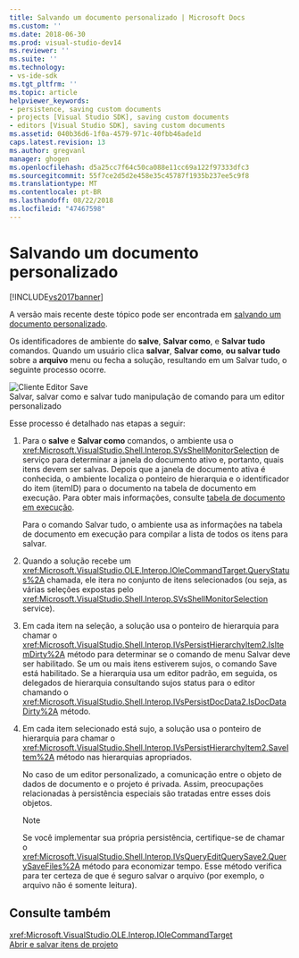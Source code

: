 ```yaml
---
title: Salvando um documento personalizado | Microsoft Docs
ms.custom: ''
ms.date: 2018-06-30
ms.prod: visual-studio-dev14
ms.reviewer: ''
ms.suite: ''
ms.technology:
- vs-ide-sdk
ms.tgt_pltfrm: ''
ms.topic: article
helpviewer_keywords:
- persistence, saving custom documents
- projects [Visual Studio SDK], saving custom documents
- editors [Visual Studio SDK], saving custom documents
ms.assetid: 040b36d6-1f0a-4579-971c-40fbb46ade1d
caps.latest.revision: 13
ms.author: gregvanl
manager: ghogen
ms.openlocfilehash: d5a25cc7f64c50ca088e11cc69a122f97333dfc3
ms.sourcegitcommit: 55f7ce2d5d2e458e35c45787f1935b237ee5c9f8
ms.translationtype: MT
ms.contentlocale: pt-BR
ms.lasthandoff: 08/22/2018
ms.locfileid: "47467598"
---
```

# <a name="saving-a-custom-document"></a>Salvando um documento personalizado
[!INCLUDE[vs2017banner](../../includes/vs2017banner.md)]

A versão mais recente deste tópico pode ser encontrada em [salvando um documento personalizado](https://docs.microsoft.com/visualstudio/extensibility/internals/saving-a-custom-document).  
  
Os identificadores de ambiente do **salve**, **Salvar como**, e **Salvar tudo** comandos. Quando um usuário clica **salvar**, **Salvar como**, **ou salvar tudo** sobre a **arquivo** menu ou fecha a solução, resultando em um Salvar tudo, o seguinte processo ocorre.  
  
 ![Cliente Editor Save](../../extensibility/internals/media/private.gif "privada")  
Salvar, salvar como e salvar tudo manipulação de comando para um editor personalizado  
  
 Esse processo é detalhado nas etapas a seguir:  
  
1.  Para o **salve** e **Salvar como** comandos, o ambiente usa o <xref:Microsoft.VisualStudio.Shell.Interop.SVsShellMonitorSelection> de serviço para determinar a janela do documento ativo e, portanto, quais itens devem ser salvas. Depois que a janela de documento ativa é conhecida, o ambiente localiza o ponteiro de hierarquia e o identificador do item (itemID) para o documento na tabela de documento em execução. Para obter mais informações, consulte [tabela de documento em execução](../../extensibility/internals/running-document-table.md).  
  
     Para o comando Salvar tudo, o ambiente usa as informações na tabela de documento em execução para compilar a lista de todos os itens para salvar.  
  
2.  Quando a solução recebe um <xref:Microsoft.VisualStudio.OLE.Interop.IOleCommandTarget.QueryStatus%2A> chamada, ele itera no conjunto de itens selecionados (ou seja, as várias seleções expostas pelo <xref:Microsoft.VisualStudio.Shell.Interop.SVsShellMonitorSelection> service).  
  
3.  Em cada item na seleção, a solução usa o ponteiro de hierarquia para chamar o <xref:Microsoft.VisualStudio.Shell.Interop.IVsPersistHierarchyItem2.IsItemDirty%2A> método para determinar se o comando de menu Salvar deve ser habilitado. Se um ou mais itens estiverem sujos, o comando Save está habilitado. Se a hierarquia usa um editor padrão, em seguida, os delegados de hierarquia consultando sujos status para o editor chamando o <xref:Microsoft.VisualStudio.Shell.Interop.IVsPersistDocData2.IsDocDataDirty%2A> método.  
  
4.  Em cada item selecionado está sujo, a solução usa o ponteiro de hierarquia para chamar o <xref:Microsoft.VisualStudio.Shell.Interop.IVsPersistHierarchyItem2.SaveItem%2A> método nas hierarquias apropriados.  
  
     No caso de um editor personalizado, a comunicação entre o objeto de dados de documento e o projeto é privada. Assim, preocupações relacionadas à persistência especiais são tratadas entre esses dois objetos.  
  
    > [!NOTE]
    >  Se você implementar sua própria persistência, certifique-se de chamar o <xref:Microsoft.VisualStudio.Shell.Interop.IVsQueryEditQuerySave2.QuerySaveFiles%2A> método para economizar tempo. Esse método verifica para ter certeza de que é seguro salvar o arquivo (por exemplo, o arquivo não é somente leitura).  
  
## <a name="see-also"></a>Consulte também  
 <xref:Microsoft.VisualStudio.OLE.Interop.IOleCommandTarget>   
 [Abrir e salvar itens de projeto](../../extensibility/internals/opening-and-saving-project-items.md)

